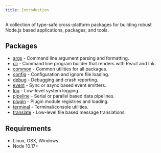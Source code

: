 ```yaml
---
title: Introduction
---
```


A collection of type-safe cross-platform packages for building robust Node.js based applications,
packages, and tools.

## Packages

- [args](./args) - Command line argument parsing and formatting.
- [cli](./cli) - Command line program builder that renders with React and Ink.
- [common](./common) - Common utilities for all packages.
- [config](./config) - Configuration and ignore file loading.
- [debug](./debug) - Debugging and crash reporting.
- [event](./event) - Sync or async based event emitters.
- [log](./log) - Low-level system logging.
- [pipeline](./pipeline) - Serial or parallel based data pipelines.
- [plugin](./plugin) - Plugin module registries and loading.
- [terminal](./terminal) - Terminal/console utilities.
- [translate](./translate) - Low-level file based message translations.

## Requirements

- Linux, OSX, Windows
- Node 10.17+

